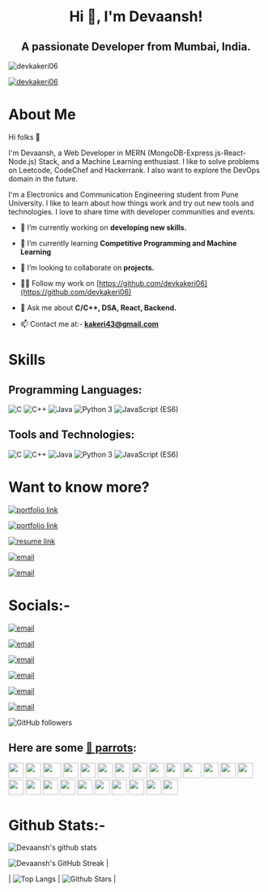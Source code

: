 <h1 align="center">Hi 👋, I'm Devaansh!</h1>
<h2 align="center">A passionate Developer from Mumbai, India.</h2>

<p align="left"> <img src="https://komarev.com/ghpvc/?username=devkakeri06&label=Profile%20views&color=0e75b6&style=flat" alt="devkakeri06" /> </p>

<p align="left"> <a href="https://github.com/ryo-ma/github-profile-trophy"><img src="https://github-profile-trophy.vercel.app/?username=devkakeri06" alt="devkakeri06" /></a> </p>

# About Me

Hi folks :wave:

I'm Devaansh, a Web Developer in MERN (MongoDB-Express.js-React-Node.js) Stack, and a Machine Learning enthusiast. I like to solve problems on Leetcode, CodeChef and Hackerrank. I also want to explore the DevOps domain in the future.

I'm a Electronics and Communication Engineering student from Pune University. I like to learn about how things work and try out new tools and technologies. I love to share time with developer communities and events.

- 🔭 I’m currently working on **developing new skills.**

- 🌱 I’m currently learning **Competitive Programming and Machine Learning**

- 👯 I’m looking to collaborate on **projects.**

- 👨‍💻 Follow my work on [https://github.com/devkakeri06](https://github.com/devkakeri06)

- 💬 Ask me about **C/C++, DSA, React, Backend.**

- 📫 Contact me at:- **kakeri43@gmail.com**

# Skills

## Programming Languages:

<img src="https://img.shields.io/badge/C-lightgrey" alt="C" /> <img src="https://img.shields.io/badge/C++-ff69b4" alt="C++" /> <img src="https://img.shields.io/badge/Java-important" alt="Java" /> <img src="https://img.shields.io/badge/Python 3-informational" alt="Python 3" /> <img src="https://img.shields.io/badge/JavaScript (ES6)-brightgreen" alt="JavaScript (ES6)" />

## Tools and Technologies:

<img src="https://img.shields.io/badge/MongoDB Atlas-lightgrey" alt="C" /> <img src="https://img.shields.io/badge/ReactJS-ff69b4" alt="C++" /> <img src="https://img.shields.io/badge/Express-important" alt="Java" /> <img src="https://img.shields.io/badge/NodeJS-informational" alt="Python 3" /> <img src="https://img.shields.io/badge/Tailwind-brightgreen" alt="JavaScript (ES6)" />

# Want to know more?

[<img alt="portfolio link" src="https://img.shields.io/badge/My%20Portfolio-devkakeri06-brightgreen" />](https://devkakeri06.netlify.app/)

[<img alt="portfolio link" src="https://img.shields.io/badge/LeetCode-devkakeri06-red" />](https://leetcode.com/devkakeri06/)

[<img alt="resume link" src="https://img.shields.io/badge/CodeChef-devv_06-blue" />](https://leetcode.com/devkakeri06/f.com/users/devv_06)

[<img alt="email" src="https://img.shields.io/badge/CodeForces-devkakeri06.com-orange" />](https://codeforces.com/profile/devkakeri06)

[<img alt="email" src="https://img.shields.io/badge/HackerRank-devaansh6.com-blueviolet" />](https://www.hackerrank.com/devaansh6)

# Socials:-

[<img alt="email" src="https://img.shields.io/badge/Instagram-i dont post lol-ff69b4" />](https://www.instagram.com/devkakeri06/)

[<img alt="email" src="https://img.shields.io/badge/Linkedin-Connect with me!-informational" />](https://www.linkedin.com/in/devkakeri06/)

[<img alt="email" src="https://img.shields.io/badge/Twitter-deader than my dreams-9cf" />](https://twitter.com/devkakeri06)

[<img alt="email" src="https://img.shields.io/badge/Dev.to-devkakeri06-yellow" />](https://dev.to/devkakeri06)

[<img alt="email" src="https://img.shields.io/badge/Discord-dxvv.exe%230740-blueviolet" />]()

[<img alt="email" src="https://img.shields.io/badge/Email%20me-kakeri43@gmail.com-red" />](mailto:kakeri43@gmail.me)

<img alt="GitHub followers" src="https://img.shields.io/github/followers/devkakeri06?label=Follow%20Me&style=social" />

## Here are some [🦜 parrots](https://cultofthepartyparrot.com):

<div>
    <img src="https://cultofthepartyparrot.com/parrots/hd/githubparrot.gif" width="30" height="30"/>
    <img src="https://cultofthepartyparrot.com/flags/hd/indiaparrot.gif" width="30" height="30"/>
    <img src="https://cultofthepartyparrot.com/parrots/asyncparrot.gif" width="36" height="30"/>
    <img src="https://cultofthepartyparrot.com/parrots/exceptionallyfastparrot.gif" width="30" height="30"/>
    <img src="https://cultofthepartyparrot.com/parrots/hd/60fpsparrot.gif" width="30" height="30"/>
    <img src="https://cultofthepartyparrot.com/parrots/hd/jumpingparrot.gif" width="30" height="30"/>
    <img src="https://cultofthepartyparrot.com/parrots/hd/opensourceparrot.gif" width="30" height="30"/>
    <img src="https://cultofthepartyparrot.com/parrots/hd/dealwithitnowparrot.gif" width="30" height="30"/>
    <img src="https://cultofthepartyparrot.com/parrots/hd/hypnoparrotlight.gif" width="30" height="30"/>
    <img src="https://cultofthepartyparrot.com/parrots/databaseparrot.gif" width="30" height="30"/>
    <img src="https://cultofthepartyparrot.com/parrots/fixparrot.gif" width="36" height="30"/>
    <img src="https://cultofthepartyparrot.com/parrots/hd/laptop_parrot.gif" width="30" height="30"/>
    <img src="https://cultofthepartyparrot.com/parrots/hd/spinningparrot.gif" width="30" height="30"/>
    <img src="https://cultofthepartyparrot.com/parrots/hd/levitationparrot.gif" width="30" height="30"/>
    <img src="https://cultofthepartyparrot.com/parrots/hd/meldparrot.gif" width="30" height="30"/>
    <img src="https://cultofthepartyparrot.com/parrots/slomoparrot.gif" width="30" height="30"/>
    <img src="https://cultofthepartyparrot.com/parrots/hd/moonwalkingparrot.gif" width="30" height="30"/>
    <img src="https://cultofthepartyparrot.com/parrots/hd/stableparrot.gif" width="30" height="30"/>
    <img src="https://cultofthepartyparrot.com/parrots/hd/scienceparrot.gif" width="30" height="30"/>
    <img src="https://cultofthepartyparrot.com/parrots/hd/pirateparrot.gif" width="30" height="30"/>
    <img src="https://cultofthepartyparrot.com/parrots/hd/footballparrot.gif" width="30" height="30"/>
    <img src="https://cultofthepartyparrot.com/parrots/hd/illuminatiparrot.gif" width="30" height="30"/>
    <img src="https://cultofthepartyparrot.com/parrots/hd/hypnoparrotdark.gif" width="30" height="30"/>
    <img src="https://cultofthepartyparrot.com/parrots/hd/mustacheparrot.gif" width="30" height="30"/>
</div>

# Github Stats:-

![Devaansh's github stats](https://github-readme-stats.vercel.app/api?username=devkakeri06&show_icons=true&theme=tokyonight)

![Devaansh's GitHub Streak](https://github-readme-streak-stats.herokuapp.com/?user=devkakeri06&theme=tokyonight) |

| ![Top Langs](https://github-readme-stats.vercel.app/api/top-langs/?username=devkakeri06&theme=tokyonight) | ![Github Stars](https://github-readme-stats.vercel.app/api?username=devkakeri06&show_icons=true&locale=en&count_private=true&hide_rank=true&custom_title=My%20GitHub%20Stats&disable_animations=true&theme=tokyonight) |
